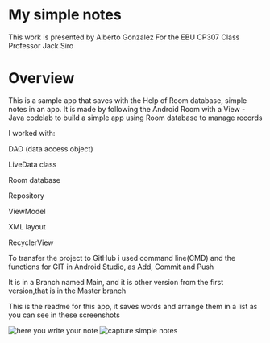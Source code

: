 # My simple notes

This work is presented by Alberto Gonzalez
For the EBU CP307 Class
Professor Jack Siro

# Overview
This is a sample app that saves with the Help of Room database, simple notes in an app. It is made by following the Android Room with a View - Java codelab 
to build a simple app using Room database to manage records

I worked with:

DAO (data access object) 

LiveData class

Room database

Repository

ViewModel

XML layout

RecyclerView

To transfer the project to GitHub i used command line(CMD) and the functions for GIT in Android Studio, as Add, Commit and Push

It is in a Branch named Main, and it is other version from the first version,that is in the Master branch

This is the readme for this app, it saves words and arrange them in a list as you can see in these screenshots

![here you write your note](https://user-images.githubusercontent.com/72779987/201828314-2f75bc8a-4164-43cc-8832-ea9e4d58f9c7.png)
![capture simple notes](https://user-images.githubusercontent.com/72779987/201828334-19d504c4-3f3c-4fa6-96d1-69c35c7d96f6.png)

